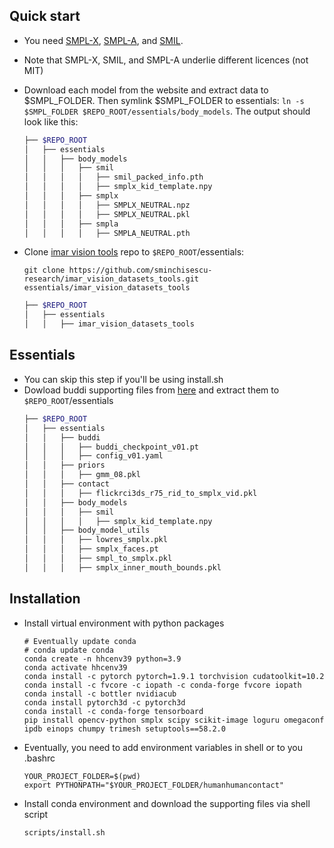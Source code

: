 ## Quick start
- You need [SMPL-X](https://smpl-x.is.tue.mpg.de), [SMPL-A](https://github.com/Arthur151/ROMP#news), and [SMIL](https://www.iosb.fraunhofer.de/en/competences/image-exploitation/object-recognition/sensor-networks/motion-analysis.html).
- Note that SMPL-X, SMIL, and SMPL-A underlie different licences (not MIT)
- Download each model from the website and extract data to $SMPL_FOLDER. Then symlink $SMPL_FOLDER to essentials: `ln -s $SMPL_FOLDER $REPO_ROOT/essentials/body_models`. The output should look like this:
    ```bash
    ├── $REPO_ROOT
    │   ├── essentials
    │   │   ├── body_models
    │   │   │   ├── smil
    │   │   │   │   ├── smil_packed_info.pth
    │   │   │   │   ├── smplx_kid_template.npy
    │   │   │   ├── smplx
    │   │   │   │   ├── SMPLX_NEUTRAL.npz
    │   │   │   │   ├── SMPLX_NEUTRAL.pkl
    │   │   │   ├── smpla
    │   │   │   │   ├── SMPLA_NEUTRAL.pth
    ```

- Clone [imar vision tools](https://github.com/sminchisescu-research/imar_vision_datasets_tools.git) repo to `$REPO_ROOT`/essentials:
    ```
    git clone https://github.com/sminchisescu-research/imar_vision_datasets_tools.git essentials/imar_vision_datasets_tools
    ```
    ```bash
    ├── $REPO_ROOT
    │   ├── essentials
    │   │   ├── imar_vision_datasets_tools
    ```
    
## Essentials
- You can skip this step if you'll be using install.sh
- Dowload buddi supporting files from [here](https://www.dropbox.com/scl/fo/tfb2geh22eeprf1rnbhnp/h?dl=0&rlkey=ardm51bvjh8kuoq2lq5dtzip2) and extract them to `$REPO_ROOT`/essentials
    ```bash
    ├── $REPO_ROOT
    │   ├── essentials
    │   │   ├── buddi
    │   │   │   ├── buddi_checkpoint_v01.pt
    │   │   │   ├── config_v01.yaml
    │   │   ├── priors
    │   │   │   ├── gmm_08.pkl
    │   │   ├── contact
    │   │   │   ├── flickrci3ds_r75_rid_to_smplx_vid.pkl
    │   │   ├── body_models
    │   │   │   ├── smil
    │   │   │   │   ├── smplx_kid_template.npy
    │   │   ├── body_model_utils
    │   │   │   ├── lowres_smplx.pkl
    │   │   │   ├── smplx_faces.pt
    │   │   │   ├── smpl_to_smplx.pkl
    │   │   │   ├── smplx_inner_mouth_bounds.pkl
    ```

## Installation
 - Install virtual environment with python packages
    ```
    # Eventually update conda 
    # conda update conda
    conda create -n hhcenv39 python=3.9
    conda activate hhcenv39
    conda install -c pytorch pytorch=1.9.1 torchvision cudatoolkit=10.2
    conda install -c fvcore -c iopath -c conda-forge fvcore iopath
    conda install -c bottler nvidiacub
    conda install pytorch3d -c pytorch3d
    conda install -c conda-forge tensorboard
    pip install opencv-python smplx scipy scikit-image loguru omegaconf ipdb einops chumpy trimesh setuptools==58.2.0
    ```

- Eventually, you need to add environment variables in shell or to you .bashrc
    ```
    YOUR_PROJECT_FOLDER=$(pwd)
    export PYTHONPATH="$YOUR_PROJECT_FOLDER/humanhumancontact"
    ```

- Install conda environment and download the supporting files via shell script
    ```bash
    scripts/install.sh
    ```
